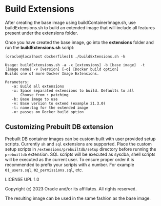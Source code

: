 # Build Extensions

After creating the base image using buildContainerImage.sh, use buildExtensions.sh to build an extended image that will include all features present under the extensions folder.

Once you have created the base image, go into the **extensions** folder and run the **buildExtensions.sh** script:

    [oracle@localhost dockerfiles]$ ./buildExtensions.sh -h

    Usage: buildExtensions.sh -a -x [extensions] -b [base image]  -t [image name] -v [version] [-o] [Docker build option]
    Builds one of more Docker Image Extensions.

    Parameters:
       -a: Build all extensions
       -x: Space separated extensions to build. Defaults to all
           Choose from : patching
       -b: Base image to use
       -v: Base version to extend (example 21.3.0)
       -t: name:tag for the extended image
       -o: passes on Docker build option

## Customizing Prebuilt DB extension

Prebuilt DB container images can be custom built with user provided setup scripts. Currently `sh` and `sql` extensions are supported. Place the custom setup scripts in `/extensions/prebuiltdb/setup` directory before running the `prebuiltdb` extension.
SQL scripts will be executed as sysdba, shell scripts will be executed as the current user. To ensure proper order it is recommended to prefix your scripts with a number. For example `01_users.sql`, `02_permissions.sql`, etc.

LICENSE UPL 1.0

Copyright (c) 2023 Oracle and/or its affiliates. All rights reserved.

The resulting image can be used in the same fashion as the base image.

